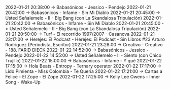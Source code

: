 2022-01-21 20:38:00 -> Babasónicos - Jessico - Pendejo
2022-01-21 20:42:00 -> Babasónicos - Infame - Sin Mi Diablo
2022-01-21 20:45:00 -> Usted Señalemelo - II - Big Bang (con La Skandalosa Tripulación)
2022-01-21 20:42:00 -> Babasónicos - Infame - Sin Mi Diablo
2022-01-21 20:45:00 -> Usted Señalemelo - II - Big Bang (con La Skandalosa Tripulación)
2022-01-21 20:50:00 -> Turf - El recorrido 1997/2007 - Casanova
2022-01-21 23:17:00 -> Herejes: El Podcast - Herejes: El Podcast - Sin Libros #23 Arturo Rodríguez (Periodista, Escritor)
2022-01-21 23:26:00 -> Creativo - Creativo - 188. FARID DIECK
2022-01-22 14:52:00 -> Babasónicos - Jessico - Pendejo
2022-01-22 14:55:00 -> Usted Señalemelo - II - Siento (con Chico Trujillo)
2022-01-22 15:00:00 -> Babasónicos - Infame - Y qué
2022-01-22 17:15:00 -> Hola Beats - Entropy - Ternary operator
2022-01-22 17:17:00 -> Lido Pimienta - Miss Colombia - Te Queria
2022-01-22 17:21:00 -> Cartas a Felice - El Zope - El Zope
2022-01-22 17:25:00 -> Kelly Lee Owens - Inner Song - Wake-Up
